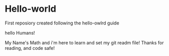 # Hello-world
First reposiory created following the hello-owlrd guide

hello Humans!

My Name's Math and i'm here to learn and set my git readm file!
Thanks for reading, and code safe!
